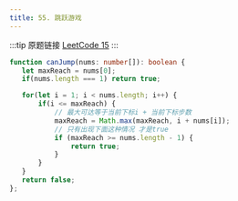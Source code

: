 ```yaml
---
title: 55. 跳跃游戏
---
```

:::tip 原题链接
[LeetCode 15](https://leetcode-cn.com/problems/jump-game/)
:::

```typescript
function canJump(nums: number[]): boolean {
   let maxReach = nums[0];
   if(nums.length === 1) return true;

   for(let i = 1; i < nums.length; i++) {
       if(i <= maxReach) {
           // 最大可达等于当前下标i + 当前下标步数
           maxReach = Math.max(maxReach, i + nums[i]);
           // 只有出现下面这种情况 才是true
           if (maxReach >= nums.length - 1) {
               return true;
           }
       }
   }
   return false;
};
```
